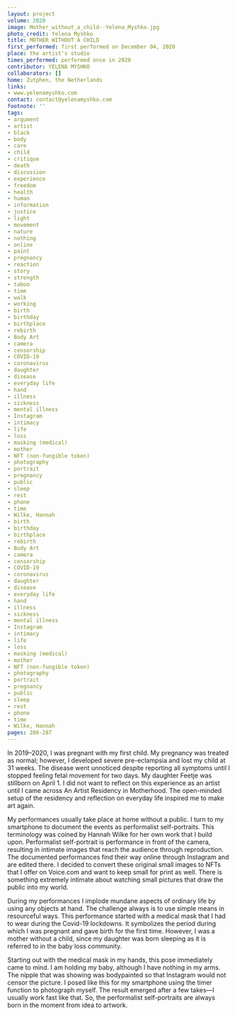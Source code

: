 ```yaml
---
layout: project
volume: 2020
image: Mother_without_a_child--Yelena_Myshko.jpg
photo_credit: Yelena Myshko
title: MOTHER WITHOUT A CHILD
first_performed: first performed on December 04, 2020
place: the artist's studio
times_performed: performed once in 2020
contributor: YELENA MYSHKO
collaborators: []
home: Zutphen, the Netherlands
links:
- www.yelenamyshko.com
contact: contact@yelenamyshko.com
footnote: ''
tags:
- argument
- artist
- black
- body
- care
- child
- critique
- death
- discussion
- experience
- freedom
- health
- human
- information
- justice
- light
- movement
- nature
- nothing
- online
- paint
- pregnancy
- reaction
- story
- strength
- taboo
- time
- walk
- working
- birth
- birthday
- birthplace
- rebirth
- Body Art
- camera
- censorship
- COVID-19
- coronavirus
- daughter
- disease
- everyday life
- hand
- illness
- sickness
- mental illness
- Instagram
- intimacy
- life
- loss
- masking (medical)
- mother
- NFT (non-fungible token)
- photography
- portrait
- pregnancy
- public
- sleep
- rest
- phone
- time
- Wilke, Hannah
- birth
- birthday
- birthplace
- rebirth
- Body Art
- camera
- censorship
- COVID-19
- coronavirus
- daughter
- disease
- everyday life
- hand
- illness
- sickness
- mental illness
- Instagram
- intimacy
- life
- loss
- masking (medical)
- mother
- NFT (non-fungible token)
- photography
- portrait
- pregnancy
- public
- sleep
- rest
- phone
- time
- Wilke, Hannah
pages: 286-287
---
```


In 2019–2020, I was pregnant with my first child. My pregnancy was treated as normal; however, I developed severe pre-eclampsia and lost my child at 31 weeks. The disease went unnoticed despite reporting all symptoms until I stopped feeling fetal movement for two days. My daughter Feetje was stillborn on April 1. I did not want to reflect on this experience as an artist until I came across An Artist Residency in Motherhood. The open-minded setup of the residency and reflection on everyday life inspired me to make art again.

My performances usually take place at home without a public. I turn to my smartphone to document the events as performalist self-portraits. This terminology was coined by Hannah Wilke for her own work that I build upon. Performalist self-portrait is performance in front of the camera, resulting in intimate images that reach the audience through reproduction. The documented performances find their way online through Instagram and are edited there. I decided to convert these original small images to NFTs that I offer on Voice.com and want to keep small for print as well. There is something extremely intimate about watching small pictures that draw the public into my world.

During my performances I implode mundane aspects of ordinary life by using any objects at hand. The challenge always is to use simple means in resourceful ways. This performance started with a medical mask that I had to wear during the Covid-19 lockdowns. It symbolizes the period during which I was pregnant and gave birth for the first time. However, I was a mother without a child, since my daughter was born sleeping as it is referred to in the baby loss community.

Starting out with the medical mask in my hands, this pose immediately came to mind. I am holding my baby, although I have nothing in my arms. The nipple that was showing was bodypainted so that Instagram would not censor the picture. I posed like this for my smartphone using the timer function to photograph myself. The result emerged after a few takes—I usually work fast like that. So, the performalist self-portraits are always born in the moment from idea to artwork.